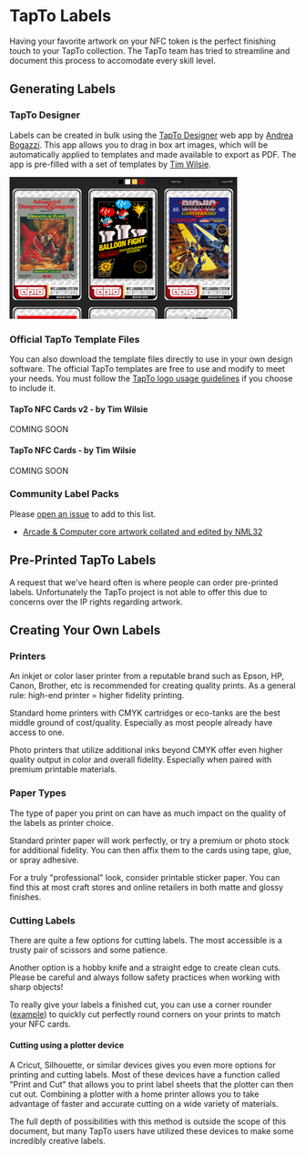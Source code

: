 # TapTo Labels
Having your favorite artwork on your NFC token is the perfect finishing touch to your TapTo collection. The TapTo team has tried to streamline and document this process to accomodate every skill level.

## Generating Labels

### TapTo Designer
Labels can be created in bulk using the [TapTo Designer](https://tapto-designer.netlify.app/) web app by [Andrea Bogazzi](https://github.com/asturur). This app allows you to drag in box art images, which will be automatically applied to templates and made available to export as PDF. The app is pre-filled with a set of templates by [Tim Wilsie](https://twitter.com/timwilsie).

<img src="../assets/images/software/taptodesigner.png" width=400 />

### Official TapTo Template Files
You can also download the template files directly to use in your own design software. The official TapTo templates are free to use and modify to meet your needs. You must follow the [TapTo logo usage guidelines](https://github.com/wizzomafizzo/tapto#license) if you choose to include it.

#### TapTo NFC Cards v2 - by Tim Wilsie
COMING SOON

#### TapTo NFC Cards - by Tim Wilsie
COMING SOON

### Community Label Packs

Please [open an issue](https://github.com/wizzomafizzo/mrext/issues/new) to add to this list.

- [Arcade & Computer core artwork collated and edited by NML32](https://mega.nz/folder/vH5WGSJI#UANuzi-5uG9XBqddPeApmw)

## Pre-Printed TapTo Labels
A request that we've heard often is where people can order pre-printed labels. Unfortunately the TapTo project is not able to offer this due to concerns over the IP rights regarding artwork.

## Creating Your Own Labels

### Printers
An inkjet or color laser printer from a reputable brand such as Epson, HP, Canon, Brother, etc is recommended for creating quality prints. As a general rule: high-end printer = higher fidelity printing.

Standard home printers with CMYK cartridges or eco-tanks are the best middle ground of cost/quality. Especially as most people already have access to one.

Photo printers that utilize additional inks beyond CMYK offer even higher quality output in color and overall fidelity. Especially when paired with premium printable materials.

### Paper Types
The type of paper you print on can have as much impact on the quality of the labels as printer choice.

Standard printer paper will work perfectly, or try a premium or photo stock for additional fidelity. You can then affix them to the cards using tape, glue, or spray adhesive.

For a truly "professional" look, consider printable sticker paper. You can find this at most craft stores and online retailers in both matte and glossy finishes.

### Cutting Labels
There are quite a few options for cutting labels. The most accessible is a trusty pair of scissors and some patience.

Another option is a hobby knife and a straight edge to create clean cuts. Please be careful and always follow safety practices when working with sharp objects!

To really give your labels a finished cut, you can use a corner rounder ([example](https://www.amazon.com/%EF%BC%8CEnvelope-Puncher%EF%BC%8C-Laminate-Projects-Scrapbooking/dp/B08VHGLBPT)) to quickly cut perfectly round corners on your prints to match your NFC cards.

#### Cutting using a plotter device
A Cricut, Silhouette, or similar devices gives you even more options for printing and cutting labels. Most of these devices have a function called "Print and Cut" that allows you to print label sheets that the plotter can then cut out. Combining a plotter with a home printer allows you to take advantage of faster and accurate cutting on a wide variety of materials.

The full depth of possibilities with this method is outside the scope of this document, but many TapTo users have utilized these devices to make some incredibly creative labels.
